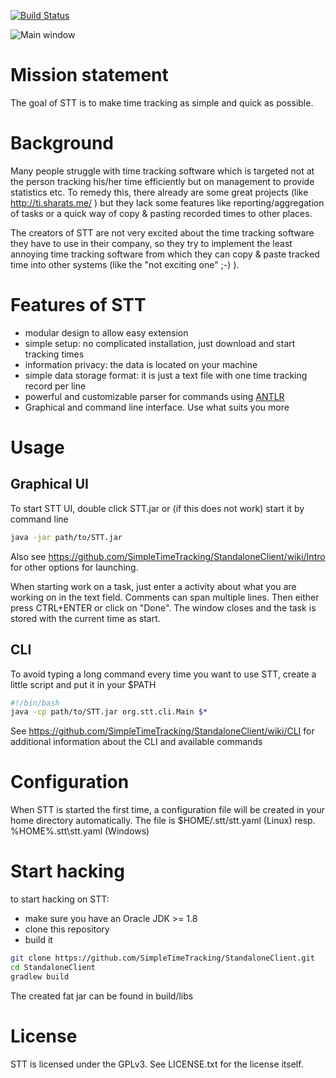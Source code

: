 [![Build Status](https://travis-ci.org/SimpleTimeTracking/StandaloneClient.svg)](https://travis-ci.org/SimpleTimeTracking/StandaloneClient) 

![Main window](https://raw.githubusercontent.com/SimpleTimeTracking/StandaloneClient/master/doc/MainApp.png)

# Mission statement 

The goal of STT is to make time tracking as simple and quick as possible.

# Background

Many people struggle with time tracking software which is targeted not at the person tracking his/her time efficiently but on management to provide statistics etc.
To remedy this, there already are some great projects (like http://ti.sharats.me/ ) but they lack some features like reporting/aggregation of tasks or a quick way of copy & pasting recorded times to other places. 

The creators of STT are not very excited about the time tracking software they have to use in their company, so they try to implement the least annoying time tracking software from which they can copy & paste tracked time into other systems (like the "not exciting one" ;-) ).

# Features of STT

- modular design to allow easy extension
- simple setup: no complicated installation, just download and start tracking times
- information privacy: the data is located on your machine
- simple data storage format: it is just a text file with one time tracking record per line
- powerful and customizable parser for commands using [ANTLR](http://www.antlr.org/)
- Graphical and command line interface. Use what suits you more

# Usage

## Graphical UI

To start STT UI, double click STT.jar or (if this does not work) start it by command line 
```bash
java -jar path/to/STT.jar
```

Also see https://github.com/SimpleTimeTracking/StandaloneClient/wiki/Intro for other options for launching.

When starting work on a task, just enter a activity about what you are working on in the text field. Comments can span multiple lines. Then either press CTRL+ENTER or click on "Done". The window closes and the task is stored with the current time as start.

## CLI

To avoid typing a long command every time you want to use STT, create a little script and put it in your $PATH
```bash
#!/bin/bash
java -cp path/to/STT.jar org.stt.cli.Main $*
```

See https://github.com/SimpleTimeTracking/StandaloneClient/wiki/CLI for additional information about the CLI and available commands

# Configuration

When STT is started the first time, a configuration file will be created in your home directory automatically. 
The file is $HOME/.stt/stt.yaml (Linux) resp. %HOME%\.stt\stt.yaml (Windows)

# Start hacking

to start hacking on STT:
- make sure you have an Oracle JDK >= 1.8
- clone this repository 
- build it
```bash
git clone https://github.com/SimpleTimeTracking/StandaloneClient.git
cd StandaloneClient
gradlew build
```
The created fat jar can be found in build/libs

# License

STT is licensed under the GPLv3. See LICENSE.txt for the license itself.

